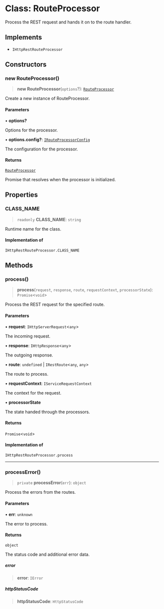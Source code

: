 # Class: RouteProcessor

Process the REST request and hands it on to the route handler.

## Implements

- `IHttpRestRouteProcessor`

## Constructors

### new RouteProcessor()

> **new RouteProcessor**(`options`?): [`RouteProcessor`](RouteProcessor.md)

Create a new instance of RouteProcessor.

#### Parameters

• **options?**

Options for the processor.

• **options.config?**: [`IRouteProcessorConfig`](../interfaces/IRouteProcessorConfig.md)

The configuration for the processor.

#### Returns

[`RouteProcessor`](RouteProcessor.md)

Promise that resolves when the processor is initialized.

## Properties

### CLASS\_NAME

> `readonly` **CLASS\_NAME**: `string`

Runtime name for the class.

#### Implementation of

`IHttpRestRouteProcessor.CLASS_NAME`

## Methods

### process()

> **process**(`request`, `response`, `route`, `requestContext`, `processorState`): `Promise`\<`void`\>

Process the REST request for the specified route.

#### Parameters

• **request**: `IHttpServerRequest`\<`any`\>

The incoming request.

• **response**: `IHttpResponse`\<`any`\>

The outgoing response.

• **route**: `undefined` \| `IRestRoute`\<`any`, `any`\>

The route to process.

• **requestContext**: `IServiceRequestContext`

The context for the request.

• **processorState**

The state handed through the processors.

#### Returns

`Promise`\<`void`\>

#### Implementation of

`IHttpRestRouteProcessor.process`

***

### processError()

> `private` **processError**(`err`): `object`

Process the errors from the routes.

#### Parameters

• **err**: `unknown`

The error to process.

#### Returns

`object`

The status code and additional error data.

##### error

> **error**: `IError`

##### httpStatusCode

> **httpStatusCode**: `HttpStatusCode`
